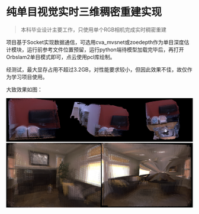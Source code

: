 ﻿# 纯单目视觉实时三维稠密重建实现

> 本科毕业设计主要工作，只使用单个RGB相机完成实时稠密重建

项目基于Socket实现数据通信，可选用cva_mvsnet或zoedepth作为单目深度估计模块，运行前参考文件位置预留，运行python端待模型加载完毕后，再打开Orbslam2单目模式即可，点云使用pcl库绘制。

经测试，最大显存占用不超过3.2GB，对性能要求较小，但因此效果不佳，故仅作为学习项目使用。

大致效果如图：

![f1](./fig/image1.png)
![f2](./fig/image2.png)
